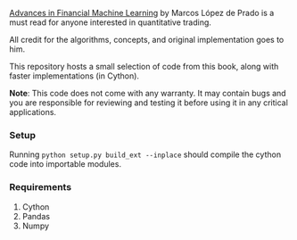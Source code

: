 [Advances in Financial Machine Learning](https://www.amazon.com/Advances-Financial-Machine-Learning-Marcos/dp/1119482089) by Marcos López de Prado
is a must read for anyone interested in quantitative trading.

All credit for the algorithms, concepts, and original implementation goes to him.

This repository hosts a small selection of code from this book,
along with faster implementations (in Cython).

**Note**: This code does not come with any warranty.
It may contain bugs and you are responsible for reviewing and testing it before using it in any critical applications.

### Setup
Running `python setup.py build_ext --inplace` should compile the cython code into importable modules.

### Requirements
1. Cython
2. Pandas
3. Numpy
